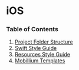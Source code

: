 # iOS

### Table of Contents

1. [Project Folder Structure](https://github.com/mobillium/iOS-Guidelines/blob/master/project-folder-structure.md)
2. [Swift Style Guide](https://github.com/mobillium/iOS-Guidelines/blob/master/swift-guideline.md)
3. [Resources Style Guide](https://github.com/mobillium/iOS-Guidelines/blob/master/resource-naming-guideline.md)
4. [Mobillium Templates](https://github.com/mobillium/iOS-Guidelines/blob/master/Templates/install-templates.md)
